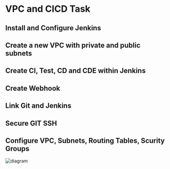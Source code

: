 # VPC and CICD Task
## Install and Configure Jenkins

## Create a new VPC with private and public subnets 

## Create CI, Test, CD and CDE within Jenkins 

## Create Webhook

## Link Git and Jenkins

## Secure GIT SSH 

## Configure VPC, Subnets, Routing Tables, Scurity Groups

![diagram](JENKINS_AND_VPC_PNG)